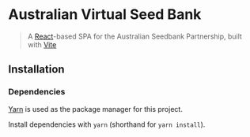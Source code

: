 # Australian Virtual Seed Bank

> A [React](https://reactjs.org/)-based SPA for the Australian Seedbank Partnership, built with [Vite](https://vitejs.dev/)

## Installation

### Dependencies

[Yarn](https://yarnpkg.com/) is used as the package manager for this project.

Install dependencies with `yarn` (shorthand for `yarn install`).
